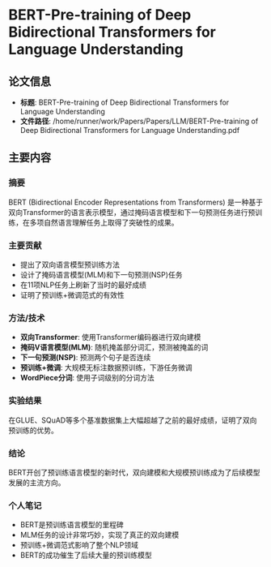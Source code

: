 # BERT-Pre-training of Deep Bidirectional Transformers for Language Understanding

## 论文信息
- **标题**: BERT-Pre-training of Deep Bidirectional Transformers for Language Understanding
- **文件路径**: /home/runner/work/Papers/Papers/LLM/BERT-Pre-training of Deep Bidirectional Transformers for Language Understanding.pdf

## 主要内容

### 摘要

BERT (Bidirectional Encoder Representations from Transformers) 是一种基于双向Transformer的语言表示模型，通过掩码语言模型和下一句预测任务进行预训练，在多项自然语言理解任务上取得了突破性的成果。

### 主要贡献

- 提出了双向语言模型预训练方法
- 设计了掩码语言模型(MLM)和下一句预测(NSP)任务
- 在11项NLP任务上刷新了当时的最好成绩
- 证明了预训练+微调范式的有效性

### 方法/技术

- **双向Transformer**: 使用Transformer编码器进行双向建模
- **掩码V语言模型(MLM)**: 随机掩盖部分词汇，预测被掩盖的词
- **下一句预测(NSP)**: 预测两个句子是否连续
- **预训练+微调**: 大规模无标注数据预训练，下游任务微调
- **WordPiece分词**: 使用子词级别的分词方法

### 实验结果

在GLUE、SQuAD等多个基准数据集上大幅超越了之前的最好成绩，证明了双向预训练的优势。

### 结论

BERT开创了预训练语言模型的新时代，双向建模和大规模预训练成为了后续模型发展的主流方向。

### 个人笔记

- BERT是预训练语言模型的里程碑
- MLM任务的设计非常巧妙，实现了真正的双向建模
- 预训练+微调范式影响了整个NLP领域
- BERT的成功催生了后续大量的预训练模型


